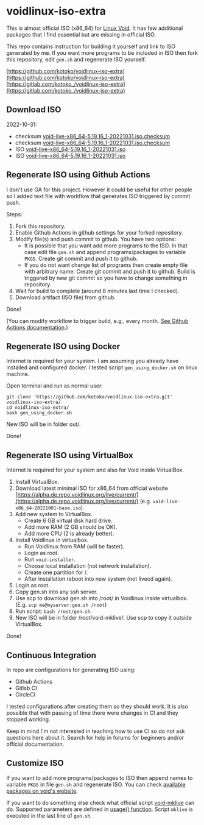 # voidlinux-iso-extra

This is almost official ISO (x86_64) for [Linux Void](https://voidlinux.org/). It has few additional packages that I find essential but are missing in official ISO.

This repo contains instruction for building it yourself and link to ISO generated by me. If you want more programs to be included in ISO then fork this repository, edit `gen.sh` and regenerate ISO yourself.

[https://github.com/kotoko/voidlinux-iso-extra](https://github.com/kotoko/voidlinux-iso-extra)
[https://gitlab.com/kotoko_/voidlinux-iso-extra](https://gitlab.com/kotoko_/voidlinux-iso-extra)

## Download ISO

2022-10-31:
* checksum [void-live-x86_64-5.19.16_1-20221031.iso.checksum](https://raw.githubusercontent.com/kotoko/voidlinux-iso-extra/2022-10-31/void-live-x86_64-5.19.16_1-20221031.iso.checksum)
* checksum [void-live-x86_64-5.19.16_1-20221031.iso.checksum](https://gitlab.com/kotoko_/voidlinux-iso-extra/-/raw/2022-10-31/void-live-x86_64-5.19.16_1-20221031.iso.checksum)
* ISO [void-live-x86_64-5.19.16_1-20221031.iso](https://github.com/kotoko/voidlinux-iso-extra/releases/download/2022-10-31/void-live-x86_64-5.19.16_1-20221031.iso)
* ISO [void-live-x86_64-5.19.16_1-20221031.iso](https://www.dropbox.com/s/mxusctuvqsxdmvo/void-live-x86_64-5.19.16_1-20221031.iso?dl=1)

## Regenerate ISO using Github Actions

I don't use GA for this project. However it could be useful for other people so I added text file with workflow that generates ISO triggered by commit push.

Steps:

1. Fork this repository.
2. Enable Github Actions in github settings for your forked repository.
3. Modify file(s) and push commit to github. You have two options:
    * It is possible that you want add more programs to the ISO. In that case edit file `gen.sh` and append programs/packages to variable `PKGS`. Create git commit and push it to github.
    * If you do not want change list of programs then create empty file with arbitrary name. Create git commit and push it to github. Build is triggered by new git commit so you have to change something in repository.
4. Wait for build to complete (around 8 minutes last time I checked).
5. Download artifact (ISO file) from github.

Done!

(You can modify workflow to trigger build, e.g., every month. [See Github Actions documentation](https://docs.github.com/en/actions/learn-github-actions/workflow-syntax-for-github-actions#onschedule).)

## Regenerate ISO using Docker

Internet is required for your system. I am assuming you already have installed and configured docker. I tested script `gen_using_docker.sh` on linux machine.

Open terminal and run as normal user:

```
git clone 'https://github.com/kotoko/voidlinux-iso-extra.git' voidlinux-iso-extra/
cd voidlinux-iso-extra/
bash gen_using_docker.sh
```

New ISO will be in folder out/.

Done!

## Regenerate ISO using VirtualBox

Internet is required for your system and also for Void inside VirtualBox.

1. Install VirtualBox.
2. Download latest minimal ISO for x86_64 from official website [https://alpha.de.repo.voidlinux.org/live/current/](https://alpha.de.repo.voidlinux.org/live/current/) (e.g. `void-live-x86_64-20221001-base.iso`).
3. Add new system to VirtualBox.
    * Create 6 GB virtual disk hard drive.
    * Add more RAM (2 GB should be OK).
    * Add more CPU (2 is already better).
4. Install Voidlinux in virtualbox.
    * Run Voidlinux from RAM (will be faster).
    * Login as root.
    * Run `void-installer`.
    * Choose local installation (not network installation).
    * Create one partition for /.
    * After installation reboot into new system (not livecd again).
5. Login as root.
6. Copy gen.sh into any ssh server.
7. Use scp to download gen.sh into /root/ in Voidlinux inside virtualbox. (E.g. `scp me@myserver:gen.sh /root`)
8. Run script: `bash /root/gen.sh`.
9. New ISO will be in folder /root/void-mklive/. Use scp to copy it outside VirtualBox.

Done!

## Continuous Integration

In repo are configurations for generating ISO using:

* Github Actions
* Gitlab CI
* CircleCI

I tested configurations after creating them so they should work. It is also possible that with passing of time there were changes in CI and they stopped working.

Keep in mind I'm not interested in teaching how to use CI so do not ask questions here about it. Search for help in forums for beginners and/or official documentation.

## Customize ISO

If you want to add more programs/packages to ISO then append names to variable `PKGS` in file `gen.sh` and regenerate ISO. You can check [available packages on void's website](https://voidlinux.org/packages/?arch=x86_64).

If you want to do something else check what official script [void-mklive](https://github.com/void-linux/void-mklive) can do. Supported parameters are defined in [usage() function](https://github.com/void-linux/void-mklive/blob/master/mklive.sh.in). Script `mklive` is executed in the last line of `gen.sh`.
